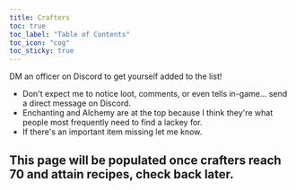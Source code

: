 ```yaml
---
title: Crafters
toc: true
toc_label: "Table of Contents"
toc_icon: "cog"
toc_sticky: true
---
```

DM an officer on Discord to get yourself added to the list!
- Don't expect me to notice loot, comments, or even tells in-game... send a direct message on Discord.
- Enchanting and Alchemy are at the top because I think they're what people most frequently need to find a lackey for.
- If there's an important item missing let me know.

## This page will be populated once crafters reach 70 and attain recipes, check back later.
